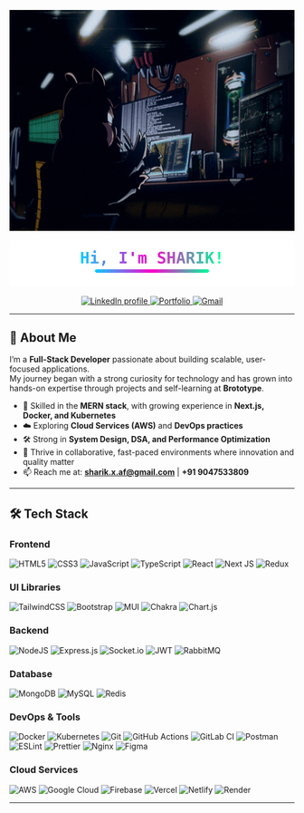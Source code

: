 <!-- Banner GIF -->
<p align="center">
  <img src="https://raw.githubusercontent.com/SHARIK0M/SHARIK0M/main/assets/gif-1.gif" 
       alt="Banner" 
       width="100%" height="390px"/>
</p>


<p align="center">
  <img src="https://raw.githubusercontent.com/SHARIK0M/SHARIK0M/main/assets/title.svg" alt="Hi, I'm SHARIK!" />
</p>


<!-- Social Badges (Centered) -->
<p align="center">
  <a href="https://www.linkedin.com/in/Anmol-Baranwal/">
    <img src="https://img.shields.io/badge/LinkedIn-d5d5d5?style=for-the-badge&logo=linkedin&logoColor=0A0209" alt="LinkedIn profile" />
  </a>

  <a href="http://anmolbaranwal.com/">
    <img src="https://img.shields.io/badge/Portfolio-d5d5d5?style=for-the-badge&logo=vercel&logoColor=0A0209" alt="Portfolio" />
  </a>

  <a href="mailto:hi@anmolbaranwal.com">
    <img src="https://img.shields.io/badge/Gmail-d5d5d5?style=for-the-badge&logo=gmail&logoColor=0A0209" alt="Gmail" />
  </a>
</p>


---
## 💫 About Me  

I’m a **Full-Stack Developer** passionate about building scalable, user-focused applications.  
My journey began with a strong curiosity for technology and has grown into hands-on expertise through projects and self-learning at **Brototype**.  

- 🚀 Skilled in the **MERN stack**, with growing experience in **Next.js, Docker, and Kubernetes**  
- ☁️ Exploring **Cloud Services (AWS)** and **DevOps practices**  
- 🛠️ Strong in **System Design, DSA, and Performance Optimization**  
- 🤝 Thrive in collaborative, fast-paced environments where innovation and quality matter  
- 📫 Reach me at: **sharik.x.af@gmail.com** | **+91 9047533809**


---

## 🛠️ Tech Stack  

### Frontend  
![HTML5](https://img.shields.io/badge/html5-%23E34F26.svg?style=for-the-badge&logo=html5&logoColor=white)
![CSS3](https://img.shields.io/badge/css3-%231572B6.svg?style=for-the-badge&logo=css3&logoColor=white)
![JavaScript](https://img.shields.io/badge/javascript-%23323330.svg?style=for-the-badge&logo=javascript&logoColor=%23F7DF1E)
![TypeScript](https://img.shields.io/badge/typescript-%23007ACC.svg?style=for-the-badge&logo=typescript&logoColor=white)
![React](https://img.shields.io/badge/react-%2320232a.svg?style=for-the-badge&logo=react&logoColor=%2361DAFB)
![Next JS](https://img.shields.io/badge/Next-black?style=for-the-badge&logo=next.js&logoColor=white)
![Redux](https://img.shields.io/badge/redux-%23593d88.svg?style=for-the-badge&logo=redux&logoColor=white)

### UI Libraries  
![TailwindCSS](https://img.shields.io/badge/tailwindcss-%2338B2AC.svg?style=for-the-badge&logo=tailwind-css&logoColor=white)
![Bootstrap](https://img.shields.io/badge/bootstrap-%238511FA.svg?style=for-the-badge&logo=bootstrap&logoColor=white)
![MUI](https://img.shields.io/badge/MUI-%230081CB.svg?style=for-the-badge&logo=mui&logoColor=white)
![Chakra](https://img.shields.io/badge/chakra-%234ED1C5.svg?style=for-the-badge&logo=chakraui&logoColor=white)
![Chart.js](https://img.shields.io/badge/chart.js-F5788D.svg?style=for-the-badge&logo=chart.js&logoColor=white)

### Backend  
![NodeJS](https://img.shields.io/badge/node.js-6DA55F?style=for-the-badge&logo=node.js&logoColor=white)
![Express.js](https://img.shields.io/badge/express.js-%23404d59.svg?style=for-the-badge&logo=express&logoColor=%2361DAFB)
![Socket.io](https://img.shields.io/badge/Socket.io-black?style=for-the-badge&logo=socket.io)
![JWT](https://img.shields.io/badge/JWT-black?style=for-the-badge&logo=JSON%20web%20tokens)
![RabbitMQ](https://img.shields.io/badge/rabbitmq-FF6600?style=for-the-badge&logo=rabbitmq&logoColor=white)

### Database  
![MongoDB](https://img.shields.io/badge/MongoDB-%234ea94b.svg?style=for-the-badge&logo=mongodb&logoColor=white)
![MySQL](https://img.shields.io/badge/mysql-4479A1.svg?style=for-the-badge&logo=mysql&logoColor=white)
![Redis](https://img.shields.io/badge/redis-%23DD0031.svg?style=for-the-badge&logo=redis&logoColor=white)

### DevOps & Tools  
![Docker](https://img.shields.io/badge/docker-%230db7ed.svg?style=for-the-badge&logo=docker&logoColor=white)
![Kubernetes](https://img.shields.io/badge/kubernetes-%23326ce5.svg?style=for-the-badge&logo=kubernetes&logoColor=white)
![Git](https://img.shields.io/badge/git-%23F05033.svg?style=for-the-badge&logo=git&logoColor=white)
![GitHub Actions](https://img.shields.io/badge/github%20actions-%232671E5.svg?style=for-the-badge&logo=githubactions&logoColor=white)
![GitLab CI](https://img.shields.io/badge/gitlab%20CI-%23181717.svg?style=for-the-badge&logo=gitlab&logoColor=white)
![Postman](https://img.shields.io/badge/Postman-FF6C37?style=for-the-badge&logo=postman&logoColor=white)
![ESLint](https://img.shields.io/badge/ESLint-4B3263?style=for-the-badge&logo=eslint&logoColor=white)
![Prettier](https://img.shields.io/badge/prettier-%23F7B93E.svg?style=for-the-badge&logo=prettier&logoColor=black)
![Nginx](https://img.shields.io/badge/nginx-%23009639.svg?style=for-the-badge&logo=nginx&logoColor=white)
![Figma](https://img.shields.io/badge/figma-%23F24E1E.svg?style=for-the-badge&logo=figma&logoColor=white)

### Cloud Services  
![AWS](https://img.shields.io/badge/AWS-%23FF9900.svg?style=for-the-badge&logo=amazon-aws&logoColor=white)
![Google Cloud](https://img.shields.io/badge/GoogleCloud-%234285F4.svg?style=for-the-badge&logo=google-cloud&logoColor=white)
![Firebase](https://img.shields.io/badge/firebase-%23039BE5.svg?style=for-the-badge&logo=firebase)
![Vercel](https://img.shields.io/badge/vercel-%23000000.svg?style=for-the-badge&logo=vercel&logoColor=white)
![Netlify](https://img.shields.io/badge/netlify-%23000000.svg?style=for-the-badge&logo=netlify&logoColor=#00C7B7)
![Render](https://img.shields.io/badge/Render-%46E3B7.svg?style=for-the-badge&logo=render&logoColor=white)

---


